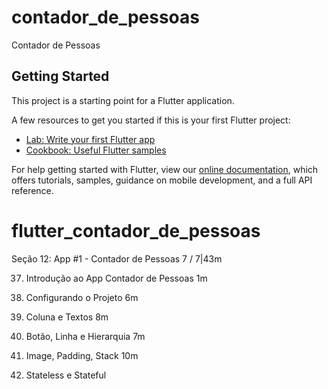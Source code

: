 # contador_de_pessoas

Contador de Pessoas

## Getting Started

This project is a starting point for a Flutter application.

A few resources to get you started if this is your first Flutter project:

- [Lab: Write your first Flutter app](https://flutter.dev/docs/get-started/codelab)
- [Cookbook: Useful Flutter samples](https://flutter.dev/docs/cookbook)

For help getting started with Flutter, view our
[online documentation](https://flutter.dev/docs), which offers tutorials,
samples, guidance on mobile development, and a full API reference.
# flutter_contador_de_pessoas

Seção 12: App #1 - Contador de
Pessoas
7 / 7|43m

37. Introdução ao App Contador de
Pessoas
1m

38. Configurando o Projeto
6m

39. Coluna e Textos
8m

40. Botão, Linha e Hierarquia
7m

41. Image, Padding, Stack
10m

42. Stateless e Stateful
